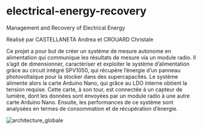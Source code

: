 # electrical-energy-recovery
Management and Recovery of Electrical Energy

Réalisé par CASTELLANETA Andrea et CROUARD Christale

Ce projet a pour but de créer un système de mesure autonome en alimentation qui communique les résultats de mesure via
un module radio. Il s’agit de dimensionner, caractériser et exploiter le système d’alimentation grâce au circuit intégré SPV1050,
qui récupère l’énergie d’un panneau photovoltaïque pour la stocker dans des supercapacités. Le système alimente alors la carte
Arduino Nano, qui grâce au LDO interne obtient la tension requise. Cette carte, à son tour, est connectée à un capteur de lumière,
dont les données sont envoyées par un module radio à une autre carte Arduino Nano. Ensuite, les performances de ce système
sont analysées en termes de consommation et de récupération d’énergie.

![architecture_globale](https://user-images.githubusercontent.com/101113976/223115336-bb73f394-5ec6-4b90-a9dd-6ccb497cbd1d.png)
